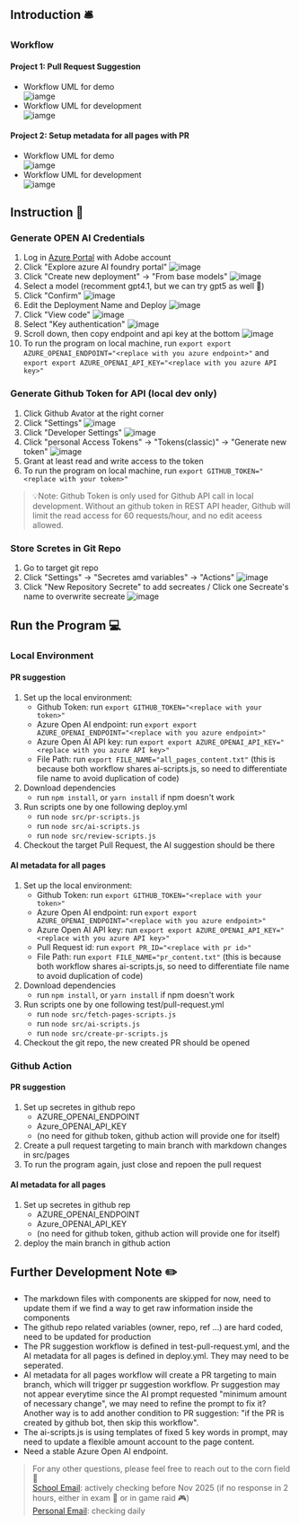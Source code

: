 ## Introduction 🛎️
### Workflow
#### Project 1: Pull Request Suggestion
- Workflow UML for demo  
![iamge](images/pr-suggestion-demo.png)
- Workflow UML for development  
![iamge](images/pr-suggestion-dev.png)

#### Project 2: Setup metadata for all pages with PR
- Workflow UML for demo  
![iamge](images/all-metadata-demo.png)
- Workflow UML for development  
![iamge](images/all-metadata-dev.png)

## Instruction 📐
### Generate OPEN AI Credentials
1. Log in [Azure Portal](https://portal.azure.com/#@adobe.onmicrosoft.com/resource/subscriptions/144eeab3-93ab-462c-9ed5-8ba04c159339/resourceGroups/ioevents-nonprod/providers/Microsoft.CognitiveServices/accounts/ioevents-openai-test/overview) with Adobe account
2. Click "Explore azure AI foundry portal"
![image](images/1.2.png)
3. Click "Create new deployment" -> "From base models"
![image](images/1.3.png)
4. Select a model (recomment gpt4.1, but we can try gpt5 as well 🤩)
5. Click "Confirm"
![image](images/1.4.png)
6. Edit the Deployment Name and Deploy
![image](images/1.6.png)
7. Click "View code"
![image](images/1.7.png)
8. Select "Key authentication"
![image](images/1.8.png)
9. Scroll down, then copy endpoint and api key at the bottom
![image](images/1.9.png)
10. To run the program on local machine, run `export export AZURE_OPENAI_ENDPOINT="<replace with you azure endpoint>"` and `export export AZURE_OPENAI_API_KEY="<replace with you azure API key>"`

### Generate Github Token for API (local dev only)
1. Click Github Avator at the right corner
2. Click "Settings"
![image](images/2.2.png)
3. Click "Developer Settings"
![image](images/2.3.png)
4. Click "personal Access Tokens" -> "Tokens(classic)" -> "Generate new token"
![image](images/2.4.png)
5. Grant at least read and write access to the token
6. To run the program on local machine, run `export GITHUB_TOKEN="<replace with your token>"`
> 💡Note: Github Token is only used for Github API call in local development. Without an github token in REST API header, Github will limit the read access for 60 requests/hour, and no edit aceess allowed.

### Store Scretes in Git Repo
1. Go to target git repo
2. Click "Settings" -> "Secretes amd variables" -> "Actions"
![image](images/3.2.png)
3. Click "New Repository Secrete" to add secreates / Click one Secreate's name to overwrite secreate
![image](images/3.3.png)

## Run the Program 💻
### Local Environment
#### PR suggestion
1. Set up the local environment:
    - Github Token: run `export GITHUB_TOKEN="<replace with your token>"`
    - Azure Open AI endpoint: run `export export AZURE_OPENAI_ENDPOINT="<replace with you azure endpoint>"`
    - Azure Open AI API key: run `export export AZURE_OPENAI_API_KEY="<replace with you azure API key>"`
    - File Path: run `export FILE_NAME="all_pages_content.txt"` (this is because both workflow shares ai-scripts.js, so need to differentiate file name to avoid duplication of code)
2. Download dependencies
    - run `npm install`, or `yarn install` if npm doesn't work
3. Run scripts one by one following deploy.yml
    - run `node src/pr-scripts.js`
    - run `node src/ai-scripts.js`
    - run `node src/review-scripts.js`
4. Checkout the target Pull Request, the AI suggestion should be there

#### AI metadata for all pages
1. Set up the local environment:
    - Github Token: run `export GITHUB_TOKEN="<replace with your token>"`
    - Azure Open AI endpoint: run `export export AZURE_OPENAI_ENDPOINT="<replace with you azure endpoint>"`
    - Azure Open AI API key: run `export export AZURE_OPENAI_API_KEY="<replace with you azure API key>"`
    -  Pull Request id: run `export PR_ID="<replace with pr id>"`
    - File Path: run `export FILE_NAME="pr_content.txt"` (this is because both workflow shares ai-scripts.js, so need to differentiate file name to avoid duplication of code)
2. Download dependencies
    - run `npm install`, or `yarn install` if npm doesn't work
3. Run scripts one by one following test/pull-request.yml
    - run `node src/fetch-pages-scripts.js`
    - run `node src/ai-scripts.js`
    - run `node src/create-pr-scripts.js`
4. Checkout the git repo, the new created PR should be opened

### Github Action
#### PR suggestion
1. Set up secretes in github repo
    - AZURE_OPENAI_ENDPOINT
    - Azure_OPENAI_API_KEY
    - (no need for github token, github action will provide one for itself)
2. Create a pull request targeting to main branch with markdown changes in src/pages
3. To run the program again, just close and repoen the pull request

#### AI metadata for all pages
1. Set up secretes in github rep
    - AZURE_OPENAI_ENDPOINT
    - Azure_OPENAI_API_KEY
    - (no need for github token, github action will provide one for itself)
2. deploy the main branch in github action

## Further Development Note ✏️
- The markdown files with components are skipped for now, need to update them if we find a way to get raw information inside the components 
- The github repo related variables (owner, repo, ref ...) are hard coded, need to be updated for production
- The PR suggestion workflow is defined in test-pull-request.yml, and the AI metadata for all pages is defined in deploy.yml. They may need to be seperated. 
- AI metadata for all pages workflow will create a PR targeting to main branch, which will trigger pr suggestion workflow. Pr suggestion may not appear everytime since the AI prompt requested "minimum amount of necessary change", we may need to refine the prompt to fix it? Another way is to add another condition to PR suggestion: "if the PR is created by github bot, then skip this workflow".
- The ai-scripts.js is using templates of fixed 5 key words in prompt, may need to update a flexible amount account to the page content.
- Need a stable Azure Open AI endpoint.


> For any other questions, please feel free to reach out to the corn field 🌽  
[School Email](jiangy10@rose-hulman.edu): actively checking before Nov 2025  (if no response in 2 hours, either in exam 📝 or in game raid 🎮)  
[Personal Email](jiang17832@gmail.com): checking daily
